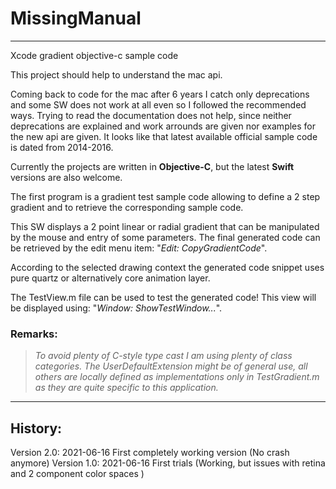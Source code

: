 # MissingManual
***
Xcode gradient objective-c sample code 

This project should help to understand the mac api.

Coming back to code for the mac after 6 years I catch only deprecations and some SW does not work at all even so I followed the recommended ways. Trying to read the documentation does not help, since neither deprecations are explained and work arrounds are given nor examples for the new api are given. It looks like that latest available official sample code is dated from 2014-2016. 

Currently the projects are written in **Objective-C**, but the latest **Swift** versions are also welcome.

The first program is a gradient test sample code allowing to define a 2 step gradient and to retrieve the corresponding sample code. 

This SW displays a 2 point linear or radial gradient that can be manipulated by the mouse and entry of some parameters. The final generated code can be retrieved by the edit menu item: "_Edit: CopyGradientCode_".

According to the selected drawing context the generated code snippet uses pure quartz or alternatively core animation layer.

The TestView.m file can be used to test the generated code! This view will be displayed using: "_Window: ShowTestWindow..._".

### Remarks: 
> _To avoid plenty of C-style type cast I am using plenty of class categories. The UserDefaultExtension might be of general use, all others are locally defined as implementations only in TestGradient.m as they are quite specific to this application._

---
## History:
Version 2.0:    2021-06-16 First completely working version (No crash anymore)
Version 1.0:    2021-06-16 First trials (Working, but issues with retina and 2 component color spaces )


